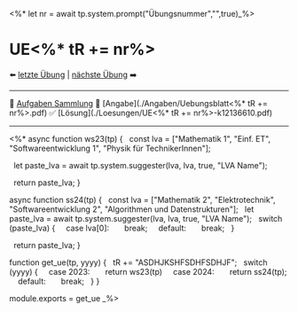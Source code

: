 <%* let nr = await tp.system.prompt("Übungsnummer","",true)_%>

# UE<%* tR += nr%>

⬅️ <a href="UE<%* tR += (parseInt(nr) - 1) %>.md" class="internal-link">letzte Übung</a> | <a href="UE<%* tR += (parseInt(nr) + 1) %>.md" class="internal-link">nächste Übung</a> ➡️ 

---

🔎 [Aufgaben Sammlung](Aufgabensammlung_6.0.pdf)
📝 [Angabe](./Angaben/Uebungsblatt<%* tR += nr%>.pdf)
✅ [Lösung](./Loesungen/UE<%* tR += nr%>-k12136610.pdf)

---


<%*
async function ws23(tp) {
  const lva = ["Mathematik 1", "Einf. ET", "Softwareentwicklung 1", "Physik für TechnikerInnen"];

  let paste_lva = await tp.system.suggester(lva, lva, true, "LVA Name");

  return paste_lva;
}

  

async function ss24(tp) {
  const lva = ["Mathematik 2", "Elektrotechnik", "Softwareentwicklung 2", "Algorithmen und Datenstrukturen"];
  let paste_lva = await tp.system.suggester(lva, lva, true, "LVA Name");
  switch (paste_lva) {
    case lva[0]:
      break;
    default:
      break;
  }

  return paste_lva;
}

  

function get_ue(tp, yyyy) {
  tR += "ASDHJKSHFSDHFSDHJF";
  switch (yyyy) {
    case 2023:
      return ws23(tp)
    case 2024:
      return ss24(tp);
    default:
      break;
  }
}

  

module.exports = get_ue
_%>